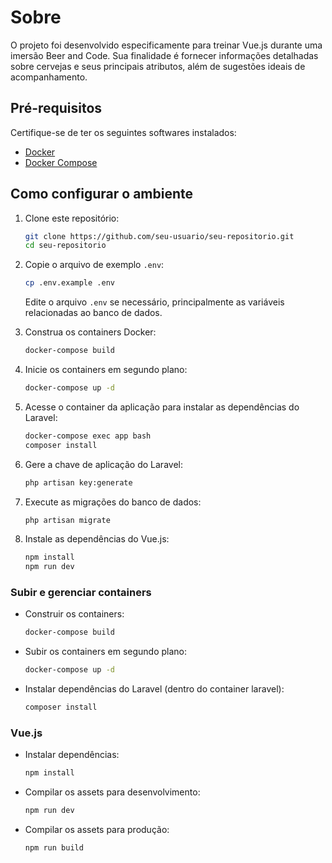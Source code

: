 # Sobre

O projeto foi desenvolvido especificamente para treinar Vue.js durante uma imersão Beer and Code. Sua finalidade é fornecer informações detalhadas sobre cervejas e seus principais atributos, além de sugestões ideais de acompanhamento.

## Pré-requisitos

Certifique-se de ter os seguintes softwares instalados:

- [Docker](https://www.docker.com/)
- [Docker Compose](https://docs.docker.com/compose/)

## Como configurar o ambiente

1. Clone este repositório:

   ```bash
   git clone https://github.com/seu-usuario/seu-repositorio.git
   cd seu-repositorio
   ```

2. Copie o arquivo de exemplo `.env`:

   ```bash
   cp .env.example .env
   ```

   Edite o arquivo `.env` se necessário, principalmente as variáveis relacionadas ao banco de dados.

3. Construa os containers Docker:

   ```bash
   docker-compose build
   ```

4. Inicie os containers em segundo plano:

   ```bash
   docker-compose up -d
   ```

5. Acesse o container da aplicação para instalar as dependências do Laravel:

   ```bash
   docker-compose exec app bash
   composer install
   ```

6. Gere a chave de aplicação do Laravel:

   ```bash
   php artisan key:generate
   ```

7. Execute as migrações do banco de dados:

   ```bash
   php artisan migrate
   ```

8. Instale as dependências do Vue.js:

   ```bash
   npm install
   npm run dev
   ```

### Subir e gerenciar containers

- Construir os containers:

  ```bash
  docker-compose build
  ```

- Subir os containers em segundo plano:

  ```bash
  docker-compose up -d
  ```


- Instalar dependências do Laravel (dentro do container laravel):

  ```bash
  composer install
  ```

### Vue.js

- Instalar dependências:

  ```bash
  npm install
  ```

- Compilar os assets para desenvolvimento:

  ```bash
  npm run dev
  ```

- Compilar os assets para produção:

  ```bash
  npm run build
  ```
